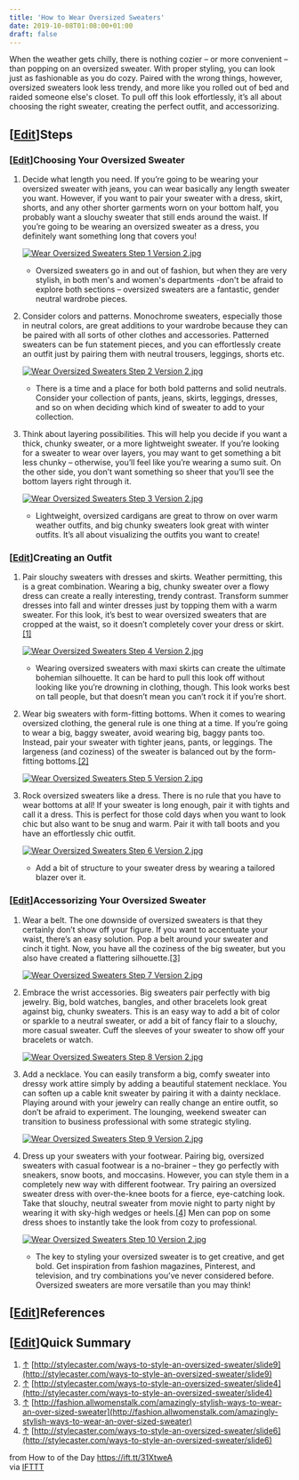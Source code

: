 ```yaml
---
title: 'How to Wear Oversized Sweaters'
date: 2019-10-08T01:08:00+01:00
draft: false
---
```


When the weather gets chilly, there is nothing cozier – or more convenient – than popping on an oversized sweater. With proper styling, you can look just as fashionable as you do cozy. Paired with the wrong things, however, oversized sweaters look less trendy, and more like you rolled out of bed and raided someone else's closet. To pull off this look effortlessly, it’s all about choosing the right sweater, creating the perfect outfit, and accessorizing.

\[[Edit](https://www.wikihow.com/index.php?title=Wear-Oversized-Sweaters&action=edit&section=1 "Edit section: Steps")\]Steps
----------------------------------------------------------------------------------------------------------------------------

### \[[Edit](https://www.wikihow.com/index.php?title=Wear-Oversized-Sweaters&action=edit&section=2 "Edit section: Choosing Your Oversized Sweater")\]Choosing Your Oversized Sweater

1.  Decide what length you need. If you’re going to be wearing your oversized sweater with jeans, you can wear basically any length sweater you want. However, if you want to pair your sweater with a dress, skirt, shorts, and any other shorter garments worn on your bottom half, you probably want a slouchy sweater that still ends around the waist. If you’re going to be wearing an oversized sweater as a dress, you definitely want something long that covers you!
    
    [![Wear Oversized Sweaters Step 1 Version 2.jpg](https://www.wikihow.com/images/thumb/7/74/Wear-Oversized-Sweaters-Step-1-Version-2.jpg/aid8207623-v4-728px-Wear-Oversized-Sweaters-Step-1-Version-2.jpg)](https://www.wikihow.com/Image:Wear-Oversized-Sweaters-Step-1-Version-2.jpg)
    
    *   Oversized sweaters go in and out of fashion, but when they are very stylish, in both men's and women's departments -don't be afraid to explore both sections – oversized sweaters are a fantastic, gender neutral wardrobe pieces.
2.  Consider colors and patterns. Monochrome sweaters, especially those in neutral colors, are great additions to your wardrobe because they can be paired with all sorts of other clothes and accessories. Patterned sweaters can be fun statement pieces, and you can effortlessly create an outfit just by pairing them with neutral trousers, leggings, shorts etc.
    
    [![Wear Oversized Sweaters Step 2 Version 2.jpg](https://www.wikihow.com/images/thumb/7/73/Wear-Oversized-Sweaters-Step-2-Version-2.jpg/aid8207623-v4-728px-Wear-Oversized-Sweaters-Step-2-Version-2.jpg)](https://www.wikihow.com/Image:Wear-Oversized-Sweaters-Step-2-Version-2.jpg)
    
    *   There is a time and a place for both bold patterns and solid neutrals. Consider your collection of pants, jeans, skirts, leggings, dresses, and so on when deciding which kind of sweater to add to your collection.
3.  Think about layering possibilities. This will help you decide if you want a thick, chunky sweater, or a more lightweight sweater. If you’re looking for a sweater to wear over layers, you may want to get something a bit less chunky – otherwise, you’ll feel like you’re wearing a sumo suit. On the other side, you don’t want something so sheer that you’ll see the bottom layers right through it.
    
    [![Wear Oversized Sweaters Step 3 Version 2.jpg](https://www.wikihow.com/images/thumb/8/8a/Wear-Oversized-Sweaters-Step-3-Version-2.jpg/aid8207623-v4-728px-Wear-Oversized-Sweaters-Step-3-Version-2.jpg)](https://www.wikihow.com/Image:Wear-Oversized-Sweaters-Step-3-Version-2.jpg)
    
    *   Lightweight, oversized cardigans are great to throw on over warm weather outfits, and big chunky sweaters look great with winter outfits. It’s all about visualizing the outfits you want to create!

### \[[Edit](https://www.wikihow.com/index.php?title=Wear-Oversized-Sweaters&action=edit&section=3 "Edit section: Creating an Outfit")\]Creating an Outfit

1.  Pair slouchy sweaters with dresses and skirts. Weather permitting, this is a great combination. Wearing a big, chunky sweater over a flowy dress can create a really interesting, trendy contrast. Transform summer dresses into fall and winter dresses just by topping them with a warm sweater. For this look, it’s best to wear oversized sweaters that are cropped at the waist, so it doesn’t completely cover your dress or skirt.[\[1\]](#_note-1)
    
    [![Wear Oversized Sweaters Step 4 Version 2.jpg](https://www.wikihow.com/images/thumb/5/55/Wear-Oversized-Sweaters-Step-4-Version-2.jpg/aid8207623-v4-728px-Wear-Oversized-Sweaters-Step-4-Version-2.jpg)](https://www.wikihow.com/Image:Wear-Oversized-Sweaters-Step-4-Version-2.jpg)
    
    *   Wearing oversized sweaters with maxi skirts can create the ultimate bohemian silhouette. It can be hard to pull this look off without looking like you’re drowning in clothing, though. This look works best on tall people, but that doesn’t mean you can’t rock it if you’re short.
2.  Wear big sweaters with form-fitting bottoms. When it comes to wearing oversized clothing, the general rule is one thing at a time. If you’re going to wear a big, baggy sweater, avoid wearing big, baggy pants too. Instead, pair your sweater with tighter jeans, pants, or leggings. The largeness (and coziness) of the sweater is balanced out by the form-fitting bottoms.[\[2\]](#_note-2)
    
    [![Wear Oversized Sweaters Step 5 Version 2.jpg](https://www.wikihow.com/images/thumb/d/d4/Wear-Oversized-Sweaters-Step-5-Version-2.jpg/aid8207623-v4-728px-Wear-Oversized-Sweaters-Step-5-Version-2.jpg)](https://www.wikihow.com/Image:Wear-Oversized-Sweaters-Step-5-Version-2.jpg)
    
3.  Rock oversized sweaters like a dress. There is no rule that you have to wear bottoms at all! If your sweater is long enough, pair it with tights and call it a dress. This is perfect for those cold days when you want to look chic but also want to be snug and warm. Pair it with tall boots and you have an effortlessly chic outfit.
    
    [![Wear Oversized Sweaters Step 6 Version 2.jpg](https://www.wikihow.com/images/thumb/8/80/Wear-Oversized-Sweaters-Step-6-Version-2.jpg/aid8207623-v4-728px-Wear-Oversized-Sweaters-Step-6-Version-2.jpg)](https://www.wikihow.com/Image:Wear-Oversized-Sweaters-Step-6-Version-2.jpg)
    
    *   Add a bit of structure to your sweater dress by wearing a tailored blazer over it.

### \[[Edit](https://www.wikihow.com/index.php?title=Wear-Oversized-Sweaters&action=edit&section=4 "Edit section: Accessorizing Your Oversized Sweater")\]Accessorizing Your Oversized Sweater

1.  Wear a belt. The one downside of oversized sweaters is that they certainly don’t show off your figure. If you want to accentuate your waist, there’s an easy solution. Pop a belt around your sweater and cinch it tight. Now, you have all the coziness of the big sweater, but you also have created a flattering silhouette.[\[3\]](#_note-3)
    
    [![Wear Oversized Sweaters Step 7 Version 2.jpg](https://www.wikihow.com/images/thumb/f/f6/Wear-Oversized-Sweaters-Step-7-Version-2.jpg/aid8207623-v4-728px-Wear-Oversized-Sweaters-Step-7-Version-2.jpg)](https://www.wikihow.com/Image:Wear-Oversized-Sweaters-Step-7-Version-2.jpg)
    
2.  Embrace the wrist accessories. Big sweaters pair perfectly with big jewelry. Big, bold watches, bangles, and other bracelets look great against big, chunky sweaters. This is an easy way to add a bit of color or sparkle to a neutral sweater, or add a bit of fancy flair to a slouchy, more casual sweater. Cuff the sleeves of your sweater to show off your bracelets or watch.
    
    [![Wear Oversized Sweaters Step 8 Version 2.jpg](https://www.wikihow.com/images/thumb/9/92/Wear-Oversized-Sweaters-Step-8-Version-2.jpg/aid8207623-v4-728px-Wear-Oversized-Sweaters-Step-8-Version-2.jpg)](https://www.wikihow.com/Image:Wear-Oversized-Sweaters-Step-8-Version-2.jpg)
    
3.  Add a necklace. You can easily transform a big, comfy sweater into dressy work attire simply by adding a beautiful statement necklace. You can soften up a cable knit sweater by pairing it with a dainty necklace. Playing around with your jewelry can really change an entire outfit, so don’t be afraid to experiment. The lounging, weekend sweater can transition to business professional with some strategic styling.
    
    [![Wear Oversized Sweaters Step 9 Version 2.jpg](https://www.wikihow.com/images/thumb/8/8c/Wear-Oversized-Sweaters-Step-9-Version-2.jpg/aid8207623-v4-728px-Wear-Oversized-Sweaters-Step-9-Version-2.jpg)](https://www.wikihow.com/Image:Wear-Oversized-Sweaters-Step-9-Version-2.jpg)
    
4.  Dress up your sweaters with your footwear. Pairing big, oversized sweaters with casual footwear is a no-brainer – they go perfectly with sneakers, snow boots, and moccasins. However, you can style them in a completely new way with different footwear. Try pairing an oversized sweater dress with over-the-knee boots for a fierce, eye-catching look. Take that slouchy, neutral sweater from movie night to party night by wearing it with sky-high wedges or heels.[\[4\]](#_note-4) Men can pop on some dress shoes to instantly take the look from cozy to professional.
    
    [![Wear Oversized Sweaters Step 10 Version 2.jpg](https://www.wikihow.com/images/thumb/2/25/Wear-Oversized-Sweaters-Step-10-Version-2.jpg/aid8207623-v4-728px-Wear-Oversized-Sweaters-Step-10-Version-2.jpg)](https://www.wikihow.com/Image:Wear-Oversized-Sweaters-Step-10-Version-2.jpg)
    
    *   The key to styling your oversized sweater is to get creative, and get bold. Get inspiration from fashion magazines, Pinterest, and television, and try combinations you’ve never considered before. Oversized sweaters are more versatile than you may think!

\[[Edit](https://www.wikihow.com/index.php?title=Wear-Oversized-Sweaters&action=edit&section=5 "Edit section: References")\]References
--------------------------------------------------------------------------------------------------------------------------------------

\[[Edit](https://www.wikihow.com/index.php?title=Wear-Oversized-Sweaters&action=edit&section=6 "Edit section: Quick Summary")\]Quick Summary
--------------------------------------------------------------------------------------------------------------------------------------------

1.  [↑](#_ref-1) [http://stylecaster.com/ways-to-style-an-oversized-sweater/slide9](http://stylecaster.com/ways-to-style-an-oversized-sweater/slide9)
2.  [↑](#_ref-2) [http://stylecaster.com/ways-to-style-an-oversized-sweater/slide4](http://stylecaster.com/ways-to-style-an-oversized-sweater/slide4)
3.  [↑](#_ref-3) [http://fashion.allwomenstalk.com/amazingly-stylish-ways-to-wear-an-over-sized-sweater](http://fashion.allwomenstalk.com/amazingly-stylish-ways-to-wear-an-over-sized-sweater)
4.  [↑](#_ref-4) [http://stylecaster.com/ways-to-style-an-oversized-sweater/slide6](http://stylecaster.com/ways-to-style-an-oversized-sweater/slide6)

  
  
from How to of the Day https://ift.tt/31XtweA  
via [IFTTT](https://ifttt.com/?ref=da&site=blogger)